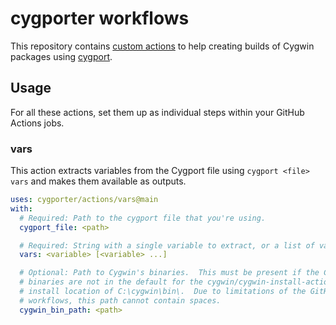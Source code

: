 # cygporter workflows

This repository contains [custom actions][] to help creating builds of Cygwin
packages using [cygport][].

## Usage

For all these actions, set them up as individual steps within your GitHub
Actions jobs.

### vars

This action extracts variables from the Cygport file using `cygport <file>
vars` and makes them available as outputs.

```yaml
uses: cygporter/actions/vars@main
with:
  # Required: Path to the cygport file that you're using.
  cygport_file: <path>

  # Required: String with a single variable to extract, or a list of variables.
  vars: <variable> [<variable> ...]

  # Optional: Path to Cygwin's binaries.  This must be present if the Cygwin
  # binaries are not in the default for the cygwin/cygwin-install-action
  # install location of C:\cygwin\bin\.  Due to limitations of the GitHub
  # workflows, this path cannot contain spaces.
  cygwin_bin_path: <path>
```

[custom actions]: https://docs.github.com/en/actions/creating-actions/about-custom-actions
[cygport]: https://cygwin.github.io/cygport/

